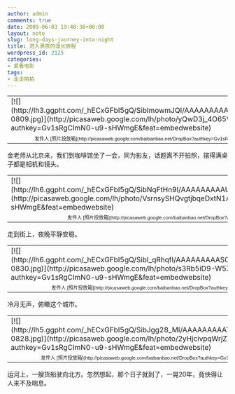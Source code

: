 ```yaml
---
author: admin
comments: true
date: 2009-06-03 19:40:38+00:00
layout: note
slug: long-days-journey-into-night
title: 进入黑夜的漫长旅程
wordpress_id: 2125
categories:
- 爱看电影
tags:
- 走走拍拍
---
```


<table style="width:auto;" ><tr >
<td >[![](http://lh3.ggpht.com/_hECxGFbI5gQ/SibImowmJQI/AAAAAAAAASU/tkdJkKZIbdY/s400/bar-0809.jpg)](http://picasaweb.google.com/lh/photo/yQwD3j_4O65WDCiK4lWMoA?authkey=Gv1sRgCImN0-u9-sHWmgE&feat=embedwebsite)
</td></tr><tr >
<td style="font-family:arial,sans-serif; font-size:11px; text-align:right" >发件人 [照片投放箱](http://picasaweb.google.com/baibanbao.net/DropBox?authkey=Gv1sRgCImN0-u9-sHWmgE&feat=embedwebsite)
</td></tr></table>

金老师从北京来，我们到咖啡馆坐了一会，同为影友，话题离不开拍照，摆得满桌子都是相机和镜头。

<table style="width:auto;" ><tr >
<td >[![](http://lh6.ggpht.com/_hECxGFbI5gQ/SibNqFtHn9I/AAAAAAAAAUQ/KV6RCapnFLI/s400/fruitshop.jpg)](http://picasaweb.google.com/lh/photo/VsrnsySHQvgtjbqeDxtN1A?authkey=Gv1sRgCImN0-u9-sHWmgE&feat=embedwebsite)
</td></tr><tr >
<td style="font-family:arial,sans-serif; font-size:11px; text-align:right" >发件人 [照片投放箱](http://picasaweb.google.com/baibanbao.net/DropBox?authkey=Gv1sRgCImN0-u9-sHWmgE&feat=embedwebsite)
</td></tr></table>

走到街上，夜晚平静安稳。

<table style="width:auto;" ><tr >
<td >[![](http://lh6.ggpht.com/_hECxGFbI5gQ/SibI_qRhqfI/AAAAAAAAAS0/dPIuy_2CXsY/s400/june4night-0830.jpg)](http://picasaweb.google.com/lh/photo/s3Rb5iD9-W5XSZfXtIsKjg?authkey=Gv1sRgCImN0-u9-sHWmgE&feat=embedwebsite)
</td></tr><tr >
<td style="font-family:arial,sans-serif; font-size:11px; text-align:right" >发件人 [照片投放箱](http://picasaweb.google.com/baibanbao.net/DropBox?authkey=Gv1sRgCImN0-u9-sHWmgE&feat=embedwebsite)
</td></tr></table>

冷月无声，俯瞰这个城市。

<table style="width:auto;" ><tr >
<td >[![](http://lh5.ggpht.com/_hECxGFbI5gQ/SibJgg28_MI/AAAAAAAAATc/su0zTqnJdUk/s400/canal-0828.jpg)](http://picasaweb.google.com/lh/photo/2yHjcivpqWrjZVWDLrwYfw?authkey=Gv1sRgCImN0-u9-sHWmgE&feat=embedwebsite)
</td></tr><tr >
<td style="font-family:arial,sans-serif; font-size:11px; text-align:right" >发件人 [照片投放箱](http://picasaweb.google.com/baibanbao.net/DropBox?authkey=Gv1sRgCImN0-u9-sHWmgE&feat=embedwebsite)
</td></tr></table>

运河上，一艘货船驶向北方。忽然想起，那个日子就到了，一晃20年，竟快得让人来不及喘息。

